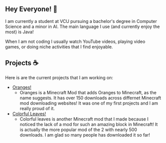 ## Hey Everyone! 👋

I am currently a student at VCU pursuing a bachelor's degree in Computer Science and a minor in AI. The main language I use (and currently enjoy the most) is Java!

When I am not coding I usually watch YouTube videos, playing video games, or doing niche activities that I find enjoyable.

## Projects ☕
Here is are the current projects that I am working on:
- [Oranges!](https://www.curseforge.com/minecraft/mc-mods/oranges-and-more)
  - Oranges is a Minecraft Mod that adds Oranges to Minecraft, as the name suggests. It has over 150 downloads across differnet Minecraft mod downloading websites! It was one of my first projects and I am really proud of it.
- [Colorful Leaves!](https://www.curseforge.com/minecraft/mc-mods/colorful-leaves)
  -  Colorful leaves is another Minecraft mod that I made because I noticed the lack of a mod for such an amazing block in Minecraft! It is actually the more popular mod of the 2 with nearly 500 downloads. I am glad so many people has downloaded it so far! 
